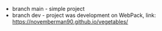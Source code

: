 * branch main - simple project
* branch dev -  project was development on WebPack, link: https://novemberman90.github.io/vegetables/
